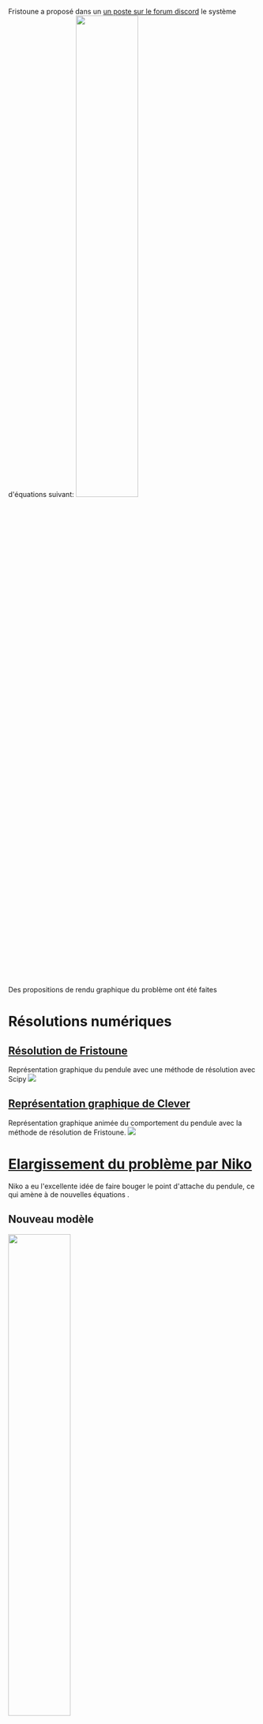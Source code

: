 Fristoune a proposé dans un [un poste sur le forum discord](https://discord.com/channels/1043549117143588874/1137430071133605939/1137430071133605939) le système d'équations suivant: 
<img src="https://media.discordapp.net/attachments/1137430071133605939/1137431457493688440/198447058204622849.png?ex=656b6417&is=6558ef17&hm=4f93428fd8525b631d0295e11951e5afb8d401e71b0fbda1a7cc48316d4dbd17&=&width=1218&height=669" width=50% height=50%>

Des propositions de rendu graphique du problème ont été faites
# Résolutions numériques
## [Résolution de Fristoune](https://github.com/Clevyyy/Science-Etonnante-Community-Programs/blob/66e78e61d3a92e997c6ee58d4b46a7beb15d89cc/M%C3%A9canique/R%C3%A9solution%20syst%C3%A8me%20d'EDP%20non%20lin%C3%A9aire%20(on%20a%20fait%20n'importe%20quoi)%20/R%C3%A9solution%20graphique%20-%20Fristoune)
Représentation graphique du pendule avec une méthode de résolution avec Scipy
![](https://media.discordapp.net/attachments/1137430071133605939/1137473144865685616/pendule_elastique.gif?ex=656b8aea&is=655915ea&hm=112449ea3e04620e8525d28aaf0533863632c2563680d69fc00a26587731e23f&=&width=539&height=435)

## [Représentation graphique de Clever](https://github.com/Clevyyy/Science-Etonnante-Community-Programs/blob/a371fc135e0d31a837140e86072d87e5c535c13b/M%C3%A9canique/R%C3%A9solution%20syst%C3%A8me%20d'EDP%20non%20lin%C3%A9aire%20(on%20a%20fait%20n'importe%20quoi)%20/R%C3%A9solution%20graphique%20-%20Clever.py)
Représentation graphique animée du comportement du pendule avec la méthode de résolution de Fristoune.
![](https://media.discordapp.net/attachments/1137430071133605939/1176502962307211264/animation.gif?ex=656f1ac4&is=655ca5c4&hm=4deadc3e906266b57534b158f30c4b5e9a996ed3c3896bcdb15bd2ee3969f415&=&width=700&height=700)

# [Elargissement du problème par Niko]()
Niko a eu l'excellente idée de faire bouger le point d'attache du pendule, ce qui amène à de nouvelles équations .
## Nouveau modèle
<img src="https://media.discordapp.net/attachments/1137430071133605939/1176957637988991087/IMG_2626.jpg?ex=6570c237&is=655e4d37&hm=f35782a01812923b64492ea7eb29e598d019a88a598035c6a3fedf404baabd6a&=&format=webp&width=524&height=700" width=50% height=50%>
<img src="https://media.discordapp.net/attachments/1137430071133605939/1176959583877615666/239479818184294400.png?ex=6570c407&is=655e4f07&hm=e171af35d3a8982cc53f0f6a85e704bac15ffb5c7fd7ddae457d4d6af1bd8477&=&format=webp&width=1439&height=467" width=50% height=50%>
<img src="https://media.discordapp.net/attachments/1137430071133605939/1176961090962325664/239479818184294400.png?ex=6570c56e&is=655e506e&hm=5037639c8476f20fd210d40bcb7364368ecac484ac4119689200ef87f14fcf53&=&format=webp&width=1439&height=530" width=50% height=50%>
<img src="https://media.discordapp.net/attachments/1137430071133605939/1176962845137715230/239479818184294400.png?ex=6570c711&is=655e5211&hm=f2f356789876a06dba40b23866bddc637c82ffcb751aacc5f87125c0ef15b848&=&format=webp&width=1439&height=602" width=50% height=50%>
<img src="https://media.discordapp.net/attachments/1137430071133605939/1176963467635339476/239479818184294400.png?ex=6570c7a5&is=655e52a5&hm=d4b05e1cdae078663eb17f6bc66667277bb4b993ceb0647f14ec28d7e798a7e7&=&format=webp&width=1439&height=127" width=50% height=50%>
<img src="https://media.discordapp.net/attachments/1137430071133605939/1176963467635339476/239479818184294400.png?ex=6570c7a5&is=655e52a5&hm=d4b05e1cdae078663eb17f6bc66667277bb4b993ceb0647f14ec28d7e798a7e7&=&format=webp&width=1439&height=127" width=50% height=50%>
<img src="https://media.discordapp.net/attachments/1137430071133605939/1176966733169442836/239479818184294400.png?ex=6570cab0&is=655e55b0&hm=5f20f9713548f9b2f30ab64f4aaaf8e835b55fa1d7c7a8e1762db1ff44024301&=&format=webp&width=1439&height=307" width=50% height=50%>
## Représentation graphique
<img src="https://media.discordapp.net/attachments/1137430071133605939/1176998483505455195/mon_gif.gif?ex=6570e842&is=655e7342&hm=7b93e7aba7b952f598db8ff871192871081b4ec8a5d1f50cbba273033153d576&=&width=388&height=259" width=50% height=50%>
